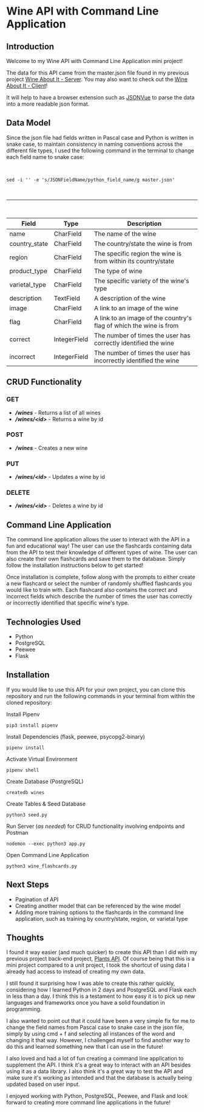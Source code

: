 # Wine API with Command Line Application

## Introduction

Welcome to my Wine API with Command Line Application mini project!

The data for this API came from the master.json file found in my previous project [Wine About It - Server](https://github.com/manfredjoa/wine-about-it-server). You may also want to check out the [Wine About It - Client](https://github.com/manfredjoa/wine-about-it-client)!

It will help to have a browser extension such as [JSONVue](https://chrome.google.com/webstore/detail/jsonvue/chklaanhfefbnpoihckbnefhakgolnmc) to parse the data into a more readable json format.

## Data Model

Since the json file had fields written in Pascal case and Python is written in snake case, to maintain consistency in naming conventions across the different file types, I used the following command in the terminal to change each field name to snake case:

<br>

```
sed -i '' -e 's/JSONFieldName/python_field_name/g master.json'
```

<br>

---

<br>

| Field         | Type         | Description                                                        |
| ------------- | ------------ | ------------------------------------------------------------------ |
| name          | CharField    | The name of the wine                                               |
| country_state | CharField    | The country/state the wine is from                                 |
| region        | CharField    | The specific region the wine is from within its country/state      |
| product_type  | CharField    | The type of wine                                                   |
| varietal_type | CharField    | The specific variety of the wine's type                            |
| description   | TextField    | A description of the wine                                          |
| image         | CharField    | A link to an image of the wine                                     |
| flag          | CharField    | A link to an image of the country's flag of which the wine is from |
| correct       | IntegerField | The number of times the user has correctly identified the wine     |
| incorrect     | IntegerField | The number of times the user has incorrectly identified the wine   |

## CRUD Functionality

### GET

- **_/wines_** - Returns a list of all wines
- **_/wines/\<id\>_** - Returns a wine by id

### POST

- **_/wines_** - Creates a new wine

### PUT

- **_/wines/\<id\>_** - Updates a wine by id

### DELETE

- **_/wines/\<id\>_** - Deletes a wine by id

## Command Line Application

The command line application allows the user to interact with the API in a fun and educational way! The user can use the flashcards containing data from the API to test their knowledge of different types of wine. The user can also create their own flashcards and save them to the database. Simply follow the installation instructions below to get started!

Once installation is complete, follow along with the prompts to either create a new flashcard or select the number of randomly shuffled flashcards you would like to train with. Each flashcard also contains the correct and incorrect fields which describe the number of times the user has correctly or incorrectly identified that specific wine's type.

## Technologies Used

- Python
- PostgreSQL
- Peewee
- Flask

## Installation

If you would like to use this API for your own project, you can clone this repository and run the following commands in your terminal from within the cloned repository:

Install Pipenv

```
pip3 install pipenv
```

Install Dependencies (flask, peewee, psycopg2-binary)

```
pipenv install
```

Activate Virtual Environment

```
pipenv shell
```

Create Database (PostgreSQL)

```
createdb wines
```

Create Tables & Seed Database

```
python3 seed.py
```

Run Server (_as needed_) for CRUD functionality involving endpoints and Postman

```
nodemon --exec python3 app.py
```

Open Command Line Application

```
python3 wine_flashcards.py
```

## Next Steps

- Pagination of API
- Creating another model that can be referenced by the wine model
- Adding more training options to the flashcards in the command line application, such as training by country/state, region, or varietal type

## Thoughts

I found it way easier (and much quicker) to create this API than I did with my previous project back-end project, [Plants API](https://github.com/manfredjoa/plants-api). Of course being that this is a mini project compared to a unit project, I took the shortcut of using data I already had access to instead of creating my own data.

I still found it surprising how I was able to create this rather quickly, considering how I learned Python in 2 days and PostgreSQL and Flask each in less than a day. I think this is a testament to how easy it is to pick up new languages and frameworks once you have a solid foundation in programming.

I also wanted to point out that it could have been a very simple fix for me to change the field names from Pascal case to snake case in the json file, simply by using cmd + f and selecting all instances of the word and changing it that way. However, I challenged myself to find another way to do this and learned something new that I can use in the future!

I also loved and had a lot of fun creating a command line application to supplement the API. I think it's a great way to interact with an API besides using it as a data library. I also think it's a great way to test the API and make sure it's working as intended and that the database is actually being updated based on user input.

I enjoyed working with Python, PostgreSQL, Peewee, and Flask and look forward to creating more command line applications in the future!
